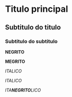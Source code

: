 # Titulo principal

## Subtitulo do titulo

### Subtitulo do subtitulo


**NEGRITO**

__MEGRITO__

*ITALICO*

_ITALICO_

_ITA**NEGRITO**LICO_